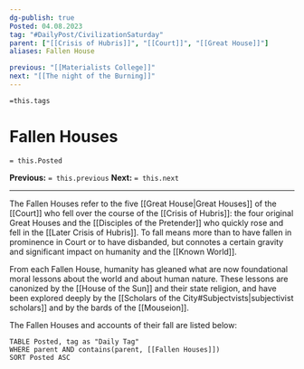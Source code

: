 ```yaml
---
dg-publish: true
Posted: 04.08.2023
tag: "#DailyPost/CivilizationSaturday"
parent: ["[[Crisis of Hubris]]", "[[Court]]", "[[Great House]]"]
aliases: Fallen House

previous: "[[Materialists College]]"
next: "[[The night of the Burning]]"
---
```

`=this.tags` 
# Fallen Houses
`= this.Posted`

**Previous:** `= this.previous`
**Next:** `= this.next`

---

The Fallen Houses refer to the five [[Great House|Great Houses]] of the [[Court]] who fell over the course of the [[Crisis of Hubris]]: the four original Great Houses and the [[Disciples of the Pretender]] who quickly rose and fell in the [[Later Crisis of Hubris]]. To fall means more than to have fallen in prominence in Court or to have disbanded, but connotes a certain gravity and significant impact on humanity and the [[Known World]].

From each Fallen House, humanity has gleaned what are now foundational moral lessons about the world and about human nature. These lessons are canonized by the [[House of the Sun]] and their state religion, and have been explored deeply by the [[Scholars of the City#Subjectvists|subjectivist scholars]] and by the bards of the [[Mouseion]].

The Fallen Houses and accounts of their fall are listed below:
```dataview
TABLE Posted, tag as "Daily Tag"
WHERE parent AND contains(parent, [[Fallen Houses]])
SORT Posted ASC
```